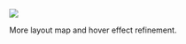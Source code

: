 ![](https://db-feed.s3.amazonaws.com/legacy/Screen_Shot_2019_04_16_at_10_41_00_AM-1555425801202.png)

More layout map and hover effect refinement.
